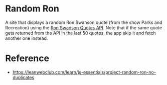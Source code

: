 # Random Ron

A site that displays a random Ron Swanson quote (from the show Parks
and Recreation) using the [Ron Swanson Quotes
API](https://github.com/jamesseanwright/ron-swanson-quotes). Note that
if the same quote gets returned from the API in the last 50 quotes,
the app skip it and fetch another one instead.

# Reference

* https://leanwebclub.com/learn/js-essentials/project-random-ron-no-duplicates

